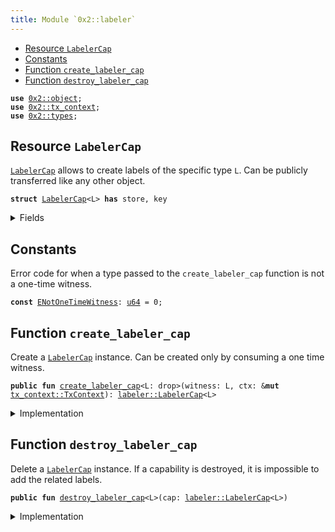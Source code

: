 ```yaml
---
title: Module `0x2::labeler`
---
```




-  [Resource `LabelerCap`](#0x2_labeler_LabelerCap)
-  [Constants](#@Constants_0)
-  [Function `create_labeler_cap`](#0x2_labeler_create_labeler_cap)
-  [Function `destroy_labeler_cap`](#0x2_labeler_destroy_labeler_cap)


<pre><code><b>use</b> <a href="../iota-framework/object.md#0x2_object">0x2::object</a>;
<b>use</b> <a href="../iota-framework/tx_context.md#0x2_tx_context">0x2::tx_context</a>;
<b>use</b> <a href="../iota-framework/types.md#0x2_types">0x2::types</a>;
</code></pre>



<a name="0x2_labeler_LabelerCap"></a>

## Resource `LabelerCap`

<code><a href="../iota-framework/labeler.md#0x2_labeler_LabelerCap">LabelerCap</a></code> allows to create labels of the specific type <code>L</code>.
Can be publicly transferred like any other object.


<pre><code><b>struct</b> <a href="../iota-framework/labeler.md#0x2_labeler_LabelerCap">LabelerCap</a>&lt;L&gt; <b>has</b> store, key
</code></pre>



<details>
<summary>Fields</summary>


<dl>
<dt>
<code>id: <a href="../iota-framework/object.md#0x2_object_UID">object::UID</a></code>
</dt>
<dd>

</dd>
</dl>


</details>

<a name="@Constants_0"></a>

## Constants


<a name="0x2_labeler_ENotOneTimeWitness"></a>

Error code for when a type passed to the <code>create_labeler_cap</code> function is not a one-time witness.


<pre><code><b>const</b> <a href="../iota-framework/labeler.md#0x2_labeler_ENotOneTimeWitness">ENotOneTimeWitness</a>: <a href="../move-stdlib/u64.md#0x1_u64">u64</a> = 0;
</code></pre>



<a name="0x2_labeler_create_labeler_cap"></a>

## Function `create_labeler_cap`

Create a <code><a href="../iota-framework/labeler.md#0x2_labeler_LabelerCap">LabelerCap</a></code> instance.
Can be created only by consuming a one time witness.


<pre><code><b>public</b> <b>fun</b> <a href="../iota-framework/labeler.md#0x2_labeler_create_labeler_cap">create_labeler_cap</a>&lt;L: drop&gt;(witness: L, ctx: &<b>mut</b> <a href="../iota-framework/tx_context.md#0x2_tx_context_TxContext">tx_context::TxContext</a>): <a href="../iota-framework/labeler.md#0x2_labeler_LabelerCap">labeler::LabelerCap</a>&lt;L&gt;
</code></pre>



<details>
<summary>Implementation</summary>


<pre><code><b>public</b> <b>fun</b> <a href="../iota-framework/labeler.md#0x2_labeler_create_labeler_cap">create_labeler_cap</a>&lt;L: drop&gt;(witness: L, ctx: &<b>mut</b> TxContext): <a href="../iota-framework/labeler.md#0x2_labeler_LabelerCap">LabelerCap</a>&lt;L&gt; {
    <b>assert</b>!(iota::types::is_one_time_witness(&witness), <a href="../iota-framework/labeler.md#0x2_labeler_ENotOneTimeWitness">ENotOneTimeWitness</a>);

    <a href="../iota-framework/labeler.md#0x2_labeler_LabelerCap">LabelerCap</a>&lt;L&gt; {
        id: <a href="../iota-framework/object.md#0x2_object_new">object::new</a>(ctx),
    }
}
</code></pre>



</details>

<a name="0x2_labeler_destroy_labeler_cap"></a>

## Function `destroy_labeler_cap`

Delete a <code><a href="../iota-framework/labeler.md#0x2_labeler_LabelerCap">LabelerCap</a></code> instance.
If a capability is destroyed, it is impossible to add the related labels.


<pre><code><b>public</b> <b>fun</b> <a href="../iota-framework/labeler.md#0x2_labeler_destroy_labeler_cap">destroy_labeler_cap</a>&lt;L&gt;(cap: <a href="../iota-framework/labeler.md#0x2_labeler_LabelerCap">labeler::LabelerCap</a>&lt;L&gt;)
</code></pre>



<details>
<summary>Implementation</summary>


<pre><code><b>public</b> <b>fun</b> <a href="../iota-framework/labeler.md#0x2_labeler_destroy_labeler_cap">destroy_labeler_cap</a>&lt;L&gt;(cap: <a href="../iota-framework/labeler.md#0x2_labeler_LabelerCap">LabelerCap</a>&lt;L&gt;) {
    <b>let</b> <a href="../iota-framework/labeler.md#0x2_labeler_LabelerCap">LabelerCap</a>&lt;L&gt; {
        id,
    } = cap;

    <a href="../iota-framework/object.md#0x2_object_delete">object::delete</a>(id);
}
</code></pre>



</details>
